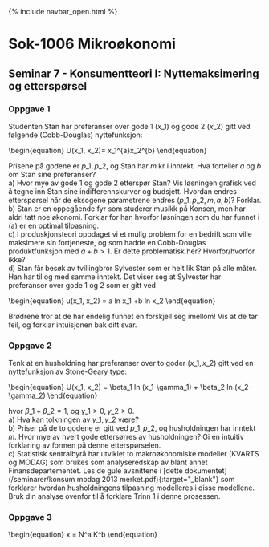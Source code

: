 {% include navbar_open.html %}
# Sok-1006 Mikroøkonomi   

## Seminar 7 - Konsumentteori I: Nyttemaksimering og etterspørsel   

   

### Oppgave 1   

Studenten Stan har preferanser over gode 1 ($x\_1$) og gode 2 ($x\_2$) gitt ved følgende (Cobb-Douglas) nyttefunksjon:

\begin{equation}
    U(x\_1, x\_2)= x\_1^{a}x\_2^{b}
\end{equation}

Prisene på godene er $p\_1, p\_2$, og Stan har $m$ kr i inntekt. Hva forteller $a$ og $b$ om Stan sine preferanser?      
a) Hvor mye av gode 1 og gode 2 etterspør Stan? Vis løsningen grafisk ved å tegne inn Stan sine indifferennskurver og budsjett. Hvordan endres etterspørsel når de eksogene parametrene endres ($p\_1, p\_2, m, a, b$)? Forklar.       
b) Stan er en oppegående fyr som studerer musikk på Konsen, men har aldri tatt noe økonomi. Forklar for han hvorfor løsningen som du har funnet i (a) er en optimal tilpasning.   
c) I produskjonsteori oppdaget vi et mulig problem for en bedrift som ville maksimere sin fortjeneste, og som hadde en Cobb-Douglas produktfunksjon med $a+b>1$. Er dette problematisk her? Hvorfor/hvorfor ikke?    
d) Stan får besøk av tvillingbror Sylvester som er helt lik Stan på alle måter. Han har til og med samme inntekt. Det viser seg at Sylvester har preferanser over gode 1 og 2 som er gitt ved

\begin{equation}
    u(x\_1, x\_2) = a ln x\_1 +b ln x\_2
\end{equation}

Brødrene tror at de har endelig funnet en forskjell seg imellom! Vis at de tar feil, og forklar intuisjonen bak ditt svar.    




### Oppgave 2   

Tenk at en husholdning har preferanser over to goder ($x\_1, x\_2$) gitt ved en nyttefunksjon av Stone-Geary type:

\begin{equation}
   U(x\_1, x\_2) = \beta\_1 ln (x\_1-\gamma\_1) + \beta\_2 ln (x\_2-\gamma\_2) 
\end{equation}

hvor $\beta\_1+\beta\_2=1$, og $\gamma\_1>0, \gamma\_2>0$.    
a) Hva kan tolkningen av $\gamma\_1, \gamma\_2$ være?   
b) Priser på de to godene er gitt ved $p\_1, p\_2$, og husholdningen har inntekt $m$. Hvor mye av hvert gode ettersørres av husholdningen? Gi en intuitiv forklaring av formen på denne etterspørselen.   
c) Statistisk sentralbyrå har utviklet to makroøkonomiske modeller (KVARTS og MODAG) som brukes som analyseredskap av blant annet Finansdepartementet. Les de gule avsnittene i [dette dokumentet](/seminarer/konsum modag 2013 merket.pdf){:target="_blank"} som forklarer hvordan husholdningens tilpasning modelleres i disse modellene. Bruk din analyse ovenfor til å forklare Trinn 1 i denne prosessen.   



### Oppgave 3   


\begin{equation}
   x = N^a K^b
\end{equation}








